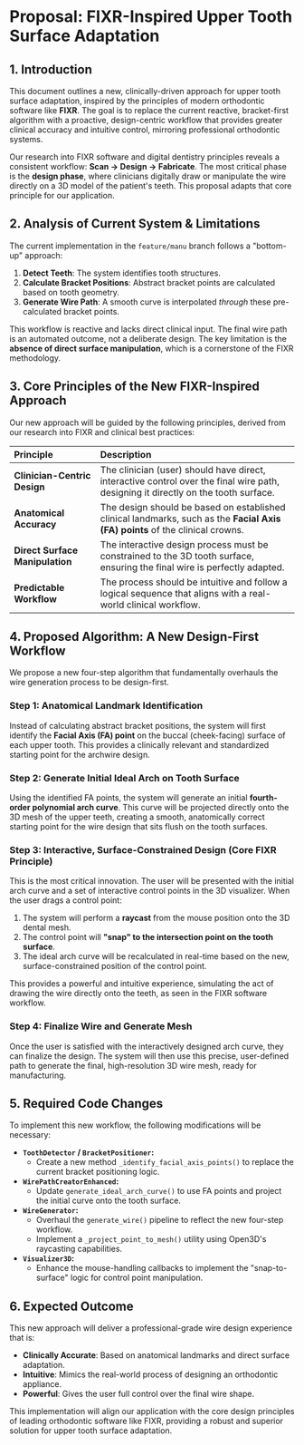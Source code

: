 # Proposal: FIXR-Inspired Upper Tooth Surface Adaptation

## 1. Introduction

This document outlines a new, clinically-driven approach for upper tooth surface adaptation, inspired by the principles of modern orthodontic software like **FIXR**. The goal is to replace the current reactive, bracket-first algorithm with a proactive, design-centric workflow that provides greater clinical accuracy and intuitive control, mirroring professional orthodontic systems.

Our research into FIXR software and digital dentistry principles reveals a consistent workflow: **Scan -> Design -> Fabricate**. The most critical phase is the **design phase**, where clinicians digitally draw or manipulate the wire directly on a 3D model of the patient's teeth. This proposal adapts that core principle for our application.

## 2. Analysis of Current System & Limitations

The current implementation in the `feature/manu` branch follows a "bottom-up" approach:

1.  **Detect Teeth**: The system identifies tooth structures.
2.  **Calculate Bracket Positions**: Abstract bracket points are calculated based on tooth geometry.
3.  **Generate Wire Path**: A smooth curve is interpolated *through* these pre-calculated bracket points.

This workflow is reactive and lacks direct clinical input. The final wire path is an automated outcome, not a deliberate design. The key limitation is the **absence of direct surface manipulation**, which is a cornerstone of the FIXR methodology.

## 3. Core Principles of the New FIXR-Inspired Approach

Our new approach will be guided by the following principles, derived from our research into FIXR and clinical best practices:

| Principle | Description |
| :--- | :--- |
| **Clinician-Centric Design** | The clinician (user) should have direct, interactive control over the final wire path, designing it directly on the tooth surface. |
| **Anatomical Accuracy** | The design should be based on established clinical landmarks, such as the **Facial Axis (FA) points** of the clinical crowns. |
| **Direct Surface Manipulation** | The interactive design process must be constrained to the 3D tooth surface, ensuring the final wire is perfectly adapted. |
| **Predictable Workflow** | The process should be intuitive and follow a logical sequence that aligns with a real-world clinical workflow. |

## 4. Proposed Algorithm: A New Design-First Workflow

We propose a new four-step algorithm that fundamentally overhauls the wire generation process to be design-first.

### Step 1: Anatomical Landmark Identification
Instead of calculating abstract bracket positions, the system will first identify the **Facial Axis (FA) point** on the buccal (cheek-facing) surface of each upper tooth. This provides a clinically relevant and standardized starting point for the archwire design.

### Step 2: Generate Initial Ideal Arch on Tooth Surface
Using the identified FA points, the system will generate an initial **fourth-order polynomial arch curve**. This curve will be projected directly onto the 3D mesh of the upper teeth, creating a smooth, anatomically correct starting point for the wire design that sits flush on the tooth surfaces.

### Step 3: Interactive, Surface-Constrained Design (Core FIXR Principle)
This is the most critical innovation. The user will be presented with the initial arch curve and a set of interactive control points in the 3D visualizer. When the user drags a control point:

1.  The system will perform a **raycast** from the mouse position onto the 3D dental mesh.
2.  The control point will **"snap" to the intersection point on the tooth surface**.
3.  The ideal arch curve will be recalculated in real-time based on the new, surface-constrained position of the control point.

This provides a powerful and intuitive experience, simulating the act of drawing the wire directly onto the teeth, as seen in the FIXR software workflow.

### Step 4: Finalize Wire and Generate Mesh
Once the user is satisfied with the interactively designed arch curve, they can finalize the design. The system will then use this precise, user-defined path to generate the final, high-resolution 3D wire mesh, ready for manufacturing.

## 5. Required Code Changes

To implement this new workflow, the following modifications will be necessary:

-   **`ToothDetector` / `BracketPositioner`:**
    -   Create a new method `_identify_facial_axis_points()` to replace the current bracket positioning logic.
-   **`WirePathCreatorEnhanced`:**
    -   Update `generate_ideal_arch_curve()` to use FA points and project the initial curve onto the tooth surface.
-   **`WireGenerator`:**
    -   Overhaul the `generate_wire()` pipeline to reflect the new four-step workflow.
    -   Implement a `_project_point_to_mesh()` utility using Open3D's raycasting capabilities.
-   **`Visualizer3D`:**
    -   Enhance the mouse-handling callbacks to implement the "snap-to-surface" logic for control point manipulation.

## 6. Expected Outcome

This new approach will deliver a professional-grade wire design experience that is:

-   **Clinically Accurate**: Based on anatomical landmarks and direct surface adaptation.
-   **Intuitive**: Mimics the real-world process of designing an orthodontic appliance.
-   **Powerful**: Gives the user full control over the final wire shape.

This implementation will align our application with the core design principles of leading orthodontic software like FIXR, providing a robust and superior solution for upper tooth surface adaptation.


